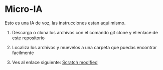 # Micro-IA
Esto es una IA de voz, las instrucciones estan aqui mismo.


1. Descarga o clona los archivos con el comando git clone y el enlace de este repositorio

2. Localiza los archivos y muevelos a una carpeta que puedas encontrar facilmente

3. Ves al enlace siguiente: [Scratch modified](https://stretch3.github.io/)
